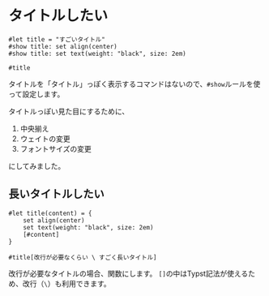 # タイトルしたい

```typst
#let title = "すごいタイトル"
#show title: set align(center)
#show title: set text(weight: "black", size: 2em)

#title
```

タイトルを「タイトル」っぽく表示するコマンドはないので、``#show``ルールを使って設定します。

タイトルっぽい見た目にするために、

1. 中央揃え
2. ウェイトの変更
3. フォントサイズの変更

にしてみました。

## 長いタイトルしたい

```typst
#let title(content) = {
    set align(center)
    set text(weight: "black", size: 2em)
    [#content]
}

#title[改行が必要なくらい \ すごく長いタイトル]
```

改行が必要なタイトルの場合、関数にします。
``[]``の中はTypst記法が使えるため、改行（`\`）も利用できます。

